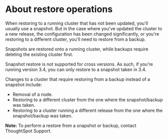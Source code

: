 # About restore operations

When restoring to a running cluster that has not been updated, you'll usually use a snapshot. But in the case where you've updated the cluster to a new release, the configuration has been changed significantly, or you're restoring to a different cluster, you'll need to restore from a backup.

Snapshots are restored onto a running cluster, while backups require deleting the existing cluster first.

Snapshot restore is not supported for cross versions. As such, if you’re running version 3.4, you can only restore to a snapshot taken in 3.4.

Changes to a cluster that require restoring from a backup instead of a snapshot include:

-   Removal of a node.
-   Restoring to a different cluster from the one where the snapshot/backup was taken.
-   Restoring to a cluster running a different release from the one where the snapshot/backup was taken.

**Note:** To perform a restore from a snapshot or backup, contact ThoughtSpot Support.

